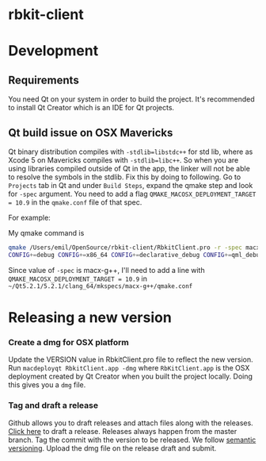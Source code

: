 rbkit-client
============


# Development

## Requirements

You need Qt on your system in order to build the project. It's recommended to
install Qt Creator which is an IDE for Qt projects.

## Qt build issue on OSX Mavericks

Qt binary distribution compiles with `-stdlib=libstdc++` for std lib,
where as Xcode 5 on Mavericks compiles with `-stdlib=libc++`. So when you
are using libraries compiled outside of Qt in the app, the linker will not
be able to resolve the symbols in the stdlib. Fix this by doing to following.
Go to `Projects` tab in Qt and under `Build Steps`, expand the qmake step and
look for `-spec` argument. You need to add a flag `QMAKE_MACOSX_DEPLOYMENT_TARGET = 10.9`
in the `qmake.conf` file of that spec.

For example:

My qmake command is

```bash
qmake /Users/emil/OpenSource/rbkit-client/RbkitClient.pro -r -spec macx-g++
CONFIG+=debug CONFIG+=x86_64 CONFIG+=declarative_debug CONFIG+=qml_debug
```

Since value of `-spec` is macx-g++, I'll need to add a line with
`QMAKE_MACOSX_DEPLOYMENT_TARGET = 10.9` in `~/Qt5.2.1/5.2.1/clang_64/mkspecs/macx-g++/qmake.conf`

# Releasing a new version

### Create a dmg for OSX platform
Update the VERSION value in RbkitClient.pro file to reflect the new version.
Run `macdeployqt RbkitClient.app -dmg` where `RbKitClient.app` is the OSX deployment
created by Qt Creator when you built the project locally. Doing this gives you
a `dmg` file.

### Tag and draft a release
Github allows you to draft releases and attach files along with the releases.
[Click here](https://github.com/code-mancers/rbkit-client/releases/new) to draft
a release. Releases always happen from the master branch. Tag the commit with
the version to be released. We follow [semantic versioning](http://semver.org/).
Upload the dmg file on the release draft and submit.

